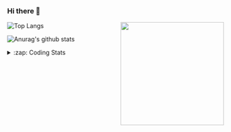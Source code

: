 ### Hi there 👋

<!--
**tao8687/tao8687** is a ✨ _special_ ✨ repository because its `README.md` (this file) appears on your GitHub profile.

Here are some ideas to get you started:

- 🔭 I’m currently working on ...
- 🌱 I’m currently learning ...
- 👯 I’m looking to collaborate on ...
- 🤔 I’m looking for help with ...
- 💬 Ask me about ...
- 📫 How to reach me: ...
- 😄 Pronouns: ...
- ⚡ Fun fact: ...
-->

<img align='right' src="https://media.giphy.com/media/M9gbBd9nbDrOTu1Mqx/giphy.gif" width="240">

  
![Top Langs](https://github-readme-stats.vercel.app/api/top-langs/?username=tao8687&layout=compact&title_color=23238E&text_color=A67D3D)

![Anurag's github stats](https://github-readme-stats.vercel.app/api?username=tao8687&show_icons=true&&text_color=A67D3D&title_color=23238E&show_icons=false&count_private=true&hide=stars)

<details>
  <summary>:zap: Coding Stats</summary>
  <br>
    
<!--START_SECTION:waka-->

```txt
From: 09 July 2024 - To: 16 July 2024

C++           14 hrs 45 mins  ███████████████░░░░░░░░░░   60.02 %
Python        3 hrs 10 mins   ███▒░░░░░░░░░░░░░░░░░░░░░   12.90 %
Other         2 hrs 43 mins   ██▓░░░░░░░░░░░░░░░░░░░░░░   11.05 %
Markdown      1 hr 25 mins    █▒░░░░░░░░░░░░░░░░░░░░░░░   05.80 %
CMake         1 hr 3 mins     █░░░░░░░░░░░░░░░░░░░░░░░░   04.30 %
```

<!--END_SECTION:waka-->
</details>
